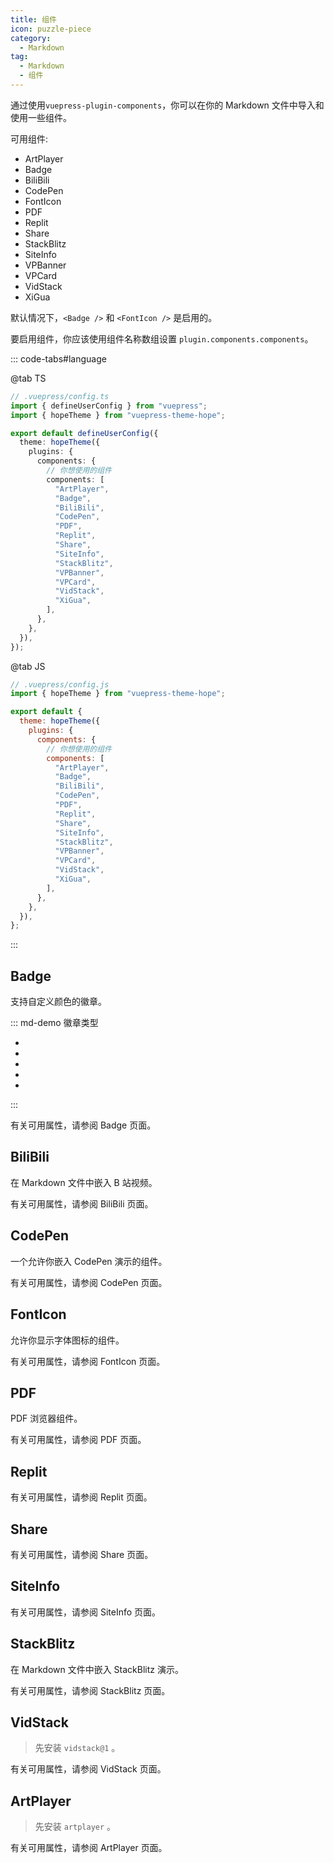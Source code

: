 ```yaml
---
title: 组件
icon: puzzle-piece
category:
  - Markdown
tag:
  - Markdown
  - 组件
---
```


通过使用`vuepress-plugin-components`，你可以在你的 Markdown 文件中导入和使用一些组件。

可用组件:

- ArtPlayer
- Badge
- BiliBili
- CodePen
- FontIcon
- PDF
- Replit
- Share
- StackBlitz
- SiteInfo
- VPBanner
- VPCard
- VidStack
- XiGua

默认情况下，`<Badge />` 和 `<FontIcon />` 是启用的。

要启用组件，你应该使用组件名称数组设置 `plugin.components.components`。

<!-- more -->

::: code-tabs#language

@tab TS

```ts {8-10}
// .vuepress/config.ts
import { defineUserConfig } from "vuepress";
import { hopeTheme } from "vuepress-theme-hope";

export default defineUserConfig({
  theme: hopeTheme({
    plugins: {
      components: {
        // 你想使用的组件
        components: [
          "ArtPlayer",
          "Badge",
          "BiliBili",
          "CodePen",
          "PDF",
          "Replit",
          "Share",
          "SiteInfo",
          "StackBlitz",
          "VPBanner",
          "VPCard",
          "VidStack",
          "XiGua",
        ],
      },
    },
  }),
});
```

@tab JS

```js {7-9}
// .vuepress/config.js
import { hopeTheme } from "vuepress-theme-hope";

export default {
  theme: hopeTheme({
    plugins: {
      components: {
        // 你想使用的组件
        components: [
          "ArtPlayer",
          "Badge",
          "BiliBili",
          "CodePen",
          "PDF",
          "Replit",
          "Share",
          "SiteInfo",
          "StackBlitz",
          "VPBanner",
          "VPCard",
          "VidStack",
          "XiGua",
        ],
      },
    },
  }),
};
```

:::

## Badge

支持自定义颜色的徽章。

::: md-demo 徽章类型

- <Badge text="tip" type="tip" vertical="middle" />
- <Badge text="warning" type="warning" vertical="middle" />
- <Badge text="danger" type="danger" vertical="middle" />
- <Badge text="info" type="info" vertical="middle" />
- <Badge text="note" type="note" vertical="middle" />

:::

有关可用属性，请参阅 <ProjectLink name="components" path="/zh/guide/utilities/badge.html">Badge</ProjectLink> 页面。

## BiliBili

在 Markdown 文件中嵌入 B 站视频。

<!-- @include: @components/zh/guide/media/bili-bili.md#demo -->

有关可用属性，请参阅 <ProjectLink name="components" path="/zh/guide/media/bili-bili.html">BiliBili</ProjectLink> 页面。

## CodePen

一个允许你嵌入 CodePen 演示的组件。

<!-- @include: @components/zh/guide/code/code-pen.md#demo -->

有关可用属性，请参阅 <ProjectLink name="components" path="/zh/guide/code/code-pen.html">CodePen</ProjectLink> 页面。

## FontIcon

允许你显示字体图标的组件。

<!-- @include: @components/zh/guide/utilities/font-icon.md#demo -->

有关可用属性，请参阅 <ProjectLink name="components" path="/zh/guide/utilities/font-icon.html">FontIcon</ProjectLink> 页面。

## PDF

PDF 浏览器组件。

<!-- @include: @components/zh/guide/media/p-d-f.md#demo -->

有关可用属性，请参阅 <ProjectLink name="components" path="/zh/guide/media/p-d-f.html">PDF</ProjectLink> 页面。

## Replit

<!-- @include: @components/zh/guide/code/repl-it.md#demo -->

有关可用属性，请参阅 <ProjectLink name="components" path="/zh/guide/code/repl-it.html">Replit</ProjectLink> 页面。

## Share

<!-- @include: @components/zh/guide/utilities/share.md#demo -->

有关可用属性，请参阅 <ProjectLink name="components" path="/zh/guide/utilities/share.html">Share</ProjectLink> 页面。

## SiteInfo

<!-- @include: @components/zh/guide/content/site-info.md#demo -->

有关可用属性，请参阅 <ProjectLink name="components" path="/zh/guide/content/site-info.html">SiteInfo</ProjectLink> 页面。

## StackBlitz

在 Markdown 文件中嵌入 StackBlitz 演示。

<!-- @include: @components/zh/guide/code/stack-blitz.md#demo -->

有关可用属性，请参阅 <ProjectLink name="components" path="/zh/guide/code/stack-blitz.html">StackBlitz</ProjectLink> 页面。

## VidStack

> 先安装 `vidstack@1` 。

<!-- @include: @components/zh/guide/media/vid-stack.md#demo -->

有关可用属性，请参阅 <ProjectLink name="components" path="/zh/guide/media/vid-stack.html">VidStack</ProjectLink> 页面。

## ArtPlayer

> 先安装 `artplayer` 。

<!-- @include: @components/zh/guide/media/art-player.md#demo -->

有关可用属性，请参阅 <ProjectLink name="components" path="/zh/guide/media/art-player.html">ArtPlayer</ProjectLink> 页面。
